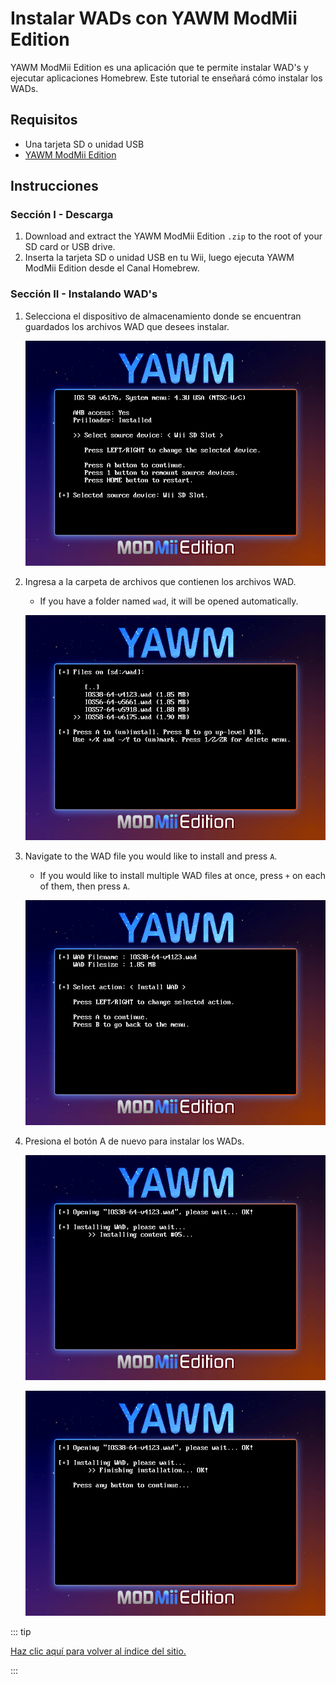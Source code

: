 # Instalar WADs con YAWM ModMii Edition

YAWM ModMii Edition es una aplicación que te permite instalar WAD's y ejecutar aplicaciones Homebrew.
Este tutorial te enseñará cómo instalar los WADs.

## Requisitos

- Una tarjeta SD o unidad USB
- [YAWM ModMii Edition](https://oscwii.org/library/app/yawmme)

## Instrucciones

### Sección I - Descarga

1. Download and extract the YAWM ModMii Edition `.zip` to the root of your SD card or USB drive.
2. Inserta la tarjeta SD o unidad USB en tu Wii, luego ejecuta YAWM ModMii Edition desde el Canal Homebrew.

### Sección II - Instalando WAD's

1. Selecciona el dispositivo de almacenamiento donde se encuentran guardados los archivos WAD que desees instalar.

   ![](/images/homebrew/yawmME/source_device.png)

2. Ingresa a la carpeta de archivos que contienen los archivos WAD.

   - If you have a folder named `wad`, it will be opened automatically.

   ![](/images/homebrew/yawmME/file_selection.png)

3. Navigate to the WAD file you would like to install and press `A`.

   - If you would like to install multiple WAD files at once, press `+` on each of them, then press `A`.

   ![](/images/homebrew/yawmME/install_wad.png)

4. Presiona el botón A de nuevo para instalar los WADs.

   ![](/images/homebrew/yawmME/installing_wad.png)

   ![](/images/homebrew/yawmME/installing_wad_ok.png)

::: tip

[Haz clic aquí para volver al índice del sitio.](site-navigation)

:::
